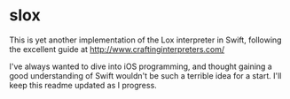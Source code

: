 #  slox

This is yet another implementation of the Lox interpreter in Swift, following the excellent guide at http://www.craftinginterpreters.com/

I've always wanted to dive into iOS programming, and thought gaining a good understanding of Swift wouldn't be such a terrible idea for a start. I'll keep this readme updated as I progress.
